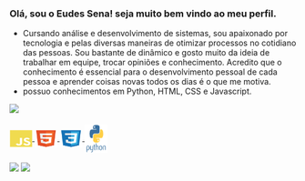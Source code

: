 ### Olá, sou o Eudes Sena! seja muito bem vindo ao meu perfil.



- Cursando análise e desenvolvimento de sistemas, sou apaixonado por tecnologia e pelas diversas maneiras de otimizar processos no cotidiano das pessoas. Sou   bastante de dinâmico e gosto muito da ideia de trabalhar em equipe, trocar opiniões e conhecimento.  Acredito que o conhecimento é essencial para o desenvolvimento  pessoal de cada pessoa e aprender coisas novas todos os dias é o que me motiva.
- possuo conhecimentos em Python, HTML, CSS e Javascript.
<div>
  <a href="https://github.com/eudessena">
  <img height="180em" src="https://github-readme-stats.vercel.app/api?username=eudessena&show_icons=true&theme=dark&include_all_commits=true&count_private=true"/>
</div>
  
<div style="display: inline_block"><br>
  <img align="center" alt="sena-Js" height="30" width="40" src="https://raw.githubusercontent.com/devicons/devicon/master/icons/javascript/javascript-plain.svg">
  <img align="center" alt="sena-HTML" height="30" width="40" src="https://raw.githubusercontent.com/devicons/devicon/master/icons/html5/html5-original.svg">
  <img align="center" alt="sena-CSS" height="30" width="40" src="https://raw.githubusercontent.com/devicons/devicon/master/icons/css3/css3-original.svg">
  <img align="center" alt="sena-Python" height="50" width="40" src="https://github.com/devicons/devicon/blob/master/icons/python/python-original-wordmark.svg">
  
</div> <br>
 
<div> 
  <a href = "mailto:eudessena4@gmail.com"><img src="https://img.shields.io/badge/-Gmail-%23333?style=for-the-badge&logo=gmail&logoColor=white" target="_blank"></a>
  <a href="https://www.linkedin.com/in/eudes-sena-2aa316112/" target="_blank"><img src="https://img.shields.io/badge/-LinkedIn-%230077B5?style=for-the-badge&logo=linkedin&logoColor=white" target="_blank"></a> 
 
</div>
